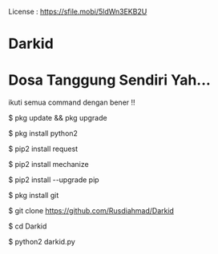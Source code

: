License : https://sfile.mobi/5ldWn3EKB2U

# Darkid
# Dosa Tanggung Sendiri Yah...

ikuti semua command dengan bener !!

$ pkg update && pkg upgrade

$ pkg install python2

$ pip2 install request

$ pip2 install mechanize

$ pip2 install --upgrade pip

$ pkg install git

$ git clone https://github.com/Rusdiahmad/Darkid

$ cd Darkid

$ python2 darkid.py

